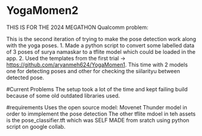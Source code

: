 # YogaMomen2
THIS IS FOR THE 2024 MEGATHON Qualcomm problem:

This is the second iteration of trying to make the pose detection work along with the yoga poses.
    1. Made a python script to convert some labelled data of 3 poses of surya namaskar to a tflite model which could be loaded in the app.
    2. Used the templates from the first trial -> https://github.com/aryanmeh624/YogaMomen1. This time with 2 models one for detecting poses and other for checking the siilarityu between detected pose.

#Current Problems
The setup took a lot of the time and kept failing build because of some old outdated libraries used. 

#requirements
Uses the open source model: Movenet Thunder model in order to immplement the pose detection
The other tflite mdoel in teh assets is the pose_classifier.tft which was SELF MADE from sratch using python script on google collab.

